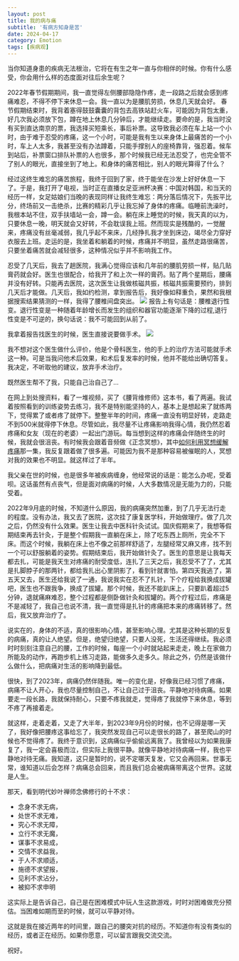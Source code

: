 ```yaml
---
layout: post
title: 我的病与痛
subtitle: '有病方知身是苦'
date: 2024-04-17
category: Emotion
tags: [疾病观]
---
```


当你知道身患的疾病无法根治，它将在有生之年一直与你相伴的时候。你有什么感受，你会用什么样的态度面对往后余生呢？

2022年春节假期期间，我一直觉得左侧腰部隐隐作疼，走一段路之后就会感到疼痛难忍，不得不停下来休息一会。我一直以为是腰肌劳损，休息几天就会好。
春节假期结束时，我背着塞得鼓鼓囊囊的背包去高铁站赶火车，可能因为背包太重，好几次我必须放下包，蹲在地上休息几分钟后，才能继续走。要命的是，我当时没有买到直达南京的票，我选择买短乘长，事后补票。这导致我必须在车上站一个小时，由于难于忍受的疼痛，这一个小时，可能是我有生以来身体上最痛苦的一个小时，车上人太多，我甚至没有办法蹲着，只能手撑别人的座椅靠背，强忍着。候车到站后，补票窗口排队补票的人也很多，那个时候我已经无法忍受了，也完全管不了别人的眼光，直接坐到了地上。和身体的痛苦相比，别人的眼光算得了什么？

经过这终生难忘的痛苦旅程，我终于回到了家，终于能坐在沙发上好好休息一下了。于是，我打开了电视，当时正在直播女足亚洲杯决赛：中国对韩国，和当天的经历一样，女足姑娘们当晚的表现同样让我终生难忘：两分落后情况下，先扳平比分，终场前又一击绝杀，比赛的精彩几乎让我忘掉了身体的疼痛。临睡前洗澡时，我根本站不住，双手扶墙站一会，蹲一会。躺在床上睡觉的时候，我天真的以为，只要休息一晚，明天就会又好转，不会耽误我上班。然而现实是残酷的，一觉醒来，疼痛没有丝毫减弱，我几乎起不来床，几经挣扎我才坐到床边，竭尽全力穿好衣服去上班。走运的是，我坐着和躺着的时候，疼痛并不明显，虽然走路很痛苦，只要坐着痛苦就会减轻很多，这种情况似乎并不影响我工作。

忍受了几天后，我去了趟医院，我满心觉得应该和几年前的腰肌劳损一样，贴几贴膏药就会好。医生也很配合，给我开了和上次一样的膏药。贴了两个星期后，腰痛并没有好转。只能再去医院，这次医生让我做核磁共振，核磁共振需要预约，排到几天后才能做。几天后，我如约检测，拿到报告后，我好像如释重负，果然和我根据搜索结果猜测的一样，我得了腰椎间盘突出。
![](/assets/images/20240417/1.jpg)
报告上有句话是：腰椎退行性变。退行性变是一种随着年龄增长而发生的组织和器官功能逐渐下降的过程,退行性变是不可逆的，换句话说：我不可能回到从前了。

我拿着报告找医生的时候，医生直接说要做手术。
![](/assets/images/20240417/2.jpg)

我不想对这个医生做什么评价，他是个骨科医生，他的手上的治疗方法可能就手术这一种。可是当我问他术后效果，和术后复发率的时候，他并不能给出确切答复。我决定，不听取他的建议，放弃手术治疗。

既然医生帮不了我，只能自己治自己了...

在网上到处搜资料，看了一堆视频，买了《腰背维修师》这本书，看了两遍。我试着按照看到的训练姿势去练习，我不是特别能坚持的人，基本上是想起来了就练两下，觉得累了或者疼了就停下。整整半年的时间，疼痛一直没有明显好转，走路走不到500米就得停下休息。尽管如此，我尽量不让疼痛影响我得心情，我仍然忍着疼痛和女友（现在的老婆）一起出门游玩。每当想到这样的疼痛会伴随终生的时候，我就会很沮丧。有时候我会跟着音频做《正念冥想》，其中[如何利用冥想缓解疼痛](https://www.bilibili.com/video/BV1Pf4y157pj?p=6&vd_source=28208b80eb8121bfdb75a116828ca98c)那一集，我反复跟着做了很多遍。可能因为我不是那种容易被催眠的人，冥想对我的效果也不明显。就这样过了半年。

我父亲在世的时候，也是很多年被疾病缠身，他经常说的话是：能怎么办呢，受着呗。这话虽然有点丧气，但是面对病痛的时候，人大多数情况是无能为力的，只能受着。

2022年9月底的时候，不知道什么原因，我的病痛突然加重，到了几乎无法行走的程度。没有办法，我又去了医院，这次挂了康复医学科，开始做理疗。做了几次之后，仍然没有什么效果。医生让我去中医科针灸试试。国庆假期来了，我想等假期结束再去针灸，于是整个假期我一直躺在床上，除了吃东西上厕所，完全不下床。而这个时候，我躺在床上也不像之前那样舒适了，左腿经常又麻又疼，找不到一个可以舒服躺着的姿势。假期结束后，我开始做针灸了。医生的意思是让我每天都去扎，可能是我天生对疼痛的耐受度低，连扎了三天之后，我忍受不了了，尤其是扎脚脖子的那两针，都给我扎出心里阴影了，看到针就害怕。第四天我逃了，第五天又去，医生还给我说了一通，我说我实在忍不了扎针，下个疗程给我换成拔罐吧，医生也不跟我争，换成了拔罐。那个时候，我还不能趴床上，只要趴着超过5分钟，退就痛麻难忍，整个过程都是侧卧做针灸和拔罐的。两个疗程过后，疼痛是不是减轻了，我自己也说不清，我一直觉得是扎针的疼痛把本来的疼痛转移了。然后，我又放弃治疗了。

说实在的，身体的不适，真的很影响心情，甚至影响心理。尤其是这种长期的反复的病痛，真的让人绝望。但是，绝望归绝望，只要人没死，生活还得继续。我必须时时刻刻注意自己的腰，工作的时候，每座一个小时就站起来走走，晚上在家做力所能及的动作，再跑步机上练习走路，能做多久走多久。除此之外，仍然是该做什么做什么，把病痛对生活的影响降到最低。

很快，到了2023年，病痛仍然伴随我。唯一的变化是，好像我已经习惯了疼痛，病痛不让人开心，我也尽量控制自己，不让自己过于沮丧。平静地对待病痛。如果要走一段长路，我就保持耐心，只要不疼我就走，觉得疼了我就停下来休息，等到不疼了再接着走。

就这样，走着走着，又走了大半年，到2023年9月份的时候，也不记得是哪一天了，我好像把腰疼这事给忘了，我突然发现自己可以走很长的路了，甚至爬山的时候也不觉得疼了。我终于意识到，这病痛似乎偷偷远离我了。我曾经以为如果我康复了，我一定会喜极而泣，但实际上我很平静。就像平静地对待病痛一样，我也平静地对待无痛。我知道，这只是暂时的，说不定哪天复发，它又会再回来。世事无常，谁知道以后会怎样？病痛总会回来，而且我们总会被病痛带离这个世界。这就是人生。

那天，看到明代妙叶禅师念佛修行的十不求：

- 念身不求无病，
- 处世不求无难，
- 究心不求无障，
- 立行不求无魔，
- 谋事不求易成，
- 交情不求益我，
- 于人不求顺适，
- 施德不求望报，
- 见利不求沾分，
- 被抑不求申明

这实际上是告诉自己，自己是在困难模式中玩人生这款游戏，时时对困难做充分预估。当困难如期而至的时候，就可以平静对待。

这就是我在接近两年的时间里，跟自己的腰突对抗的经历。不知道你有没有类似的经历，或者正在经历。如果你愿意，可以留言跟我交流交流。

祝好。